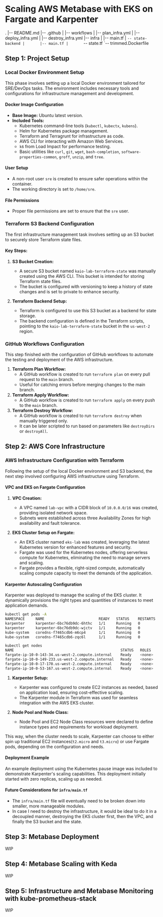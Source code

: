 # Scaling AWS Metabase with EKS on Fargate and Karpenter

.
|-- README.md
|-- .github
|   |-- workflows
|       |-- plan_infra.yml
|       |-- deploy_infra.yml
|       |-- destroy_infra.yml
|-- infra
|   |-- main.tf
|   `-- state-backend
|       |-- main.tf
|       `-- state.tf
`-- trimmed.Dockerfile

## Step 1: Project Setup

### Local Docker Environment Setup

This phase involves setting up a local Docker environment tailored for SRE/DevOps tasks. The environment includes necessary tools and configurations for infrastructure management and development.

#### Docker Image Configuration

- **Base Image:** Ubuntu latest version.
- **Included Tools:**
  - Kubernetes command-line tools (`kubectl`, `kubectx`, `kubens`).
  - Helm for Kubernetes package management.
  - Terraform and Terragrunt for infrastructure as code.
  - AWS CLI for interacting with Amazon Web Services.
  - `k6` from Load Impact for performance testing.
  - Basic utilities like `curl`, `git`, `wget`, `bash-completion`, `software-properties-common`, `groff`, `unzip`, and `tree`.

#### User Setup

- A non-root user `sre` is created to ensure safer operations within the container.
- The working directory is set to `/home/sre`.

#### File Permissions

- Proper file permissions are set to ensure that the `sre` user.

### Terraform S3 Backend Configuration

The first infrastructure management task involves setting up an S3 bucket to securely store Terraform state files.

#### Key Steps:

1. **S3 Bucket Creation:** 
   - A secure S3 bucket named `kaio-lab-terraform-state` was manually created using the AWS CLI. This bucket is intended for storing Terraform state files.
   - The bucket is configured with versioning to keep a history of state changes and is set to private to enhance security.

2. **Terraform Backend Setup:**
   - Terraform is configured to use this S3 bucket as a backend for state storage.
   - The backend configuration is defined in the Terraform scripts, pointing to the `kaio-lab-terraform-state` bucket in the `us-west-2` region.

### GitHub Workflows Configuration

This step finished with the configuration of GitHub workflows to automate the testing and deployment of the AWS infrastructure.

1. **Terraform Plan Workflow:**
   - A GitHub workflow is created to run `terraform plan` on every pull request to the `main` branch.
   - Useful for catching errors before merging changes to the main branch.
2. **Terraform Apply Workflow:**
   - A GitHub workflow is created to run `terraform apply` on every push to the `main` branch.
3. **Terraform Destroy Workflow:**
   - A GitHub workflow is created to run `terraform destroy` when manually triggered only.
   - It can be later scripted to run based on parameters like `destroyDirs` or `destroyAll`.

## Step 2: AWS Core Infrastructure

### AWS Infrastructure Configuration with Terraform

Following the setup of the local Docker environment and S3 backend, the next step involved configuring AWS infrastructure using Terraform.

#### VPC and EKS on Fargate Configuration

1. **VPC Creation:** 
   - A VPC named `lab-vpc` with a CIDR block of `10.0.0.0/16` was created, providing isolated network space.
   - Subnets were established across three Availability Zones for high availability and fault tolerance.

2. **EKS Cluster Setup on Fargate:**
   - An EKS cluster named `eks-lab` was created, leveraging the latest Kubernetes version for enhanced features and security.
   - Fargate was used for the Kubernetes nodes, offering serverless compute for Kubernetes, eliminating the need to manage servers and scaling.
   - Fargate provides a flexible, right-sized compute, automatically scaling compute capacity to meet the demands of the application.

#### Karpenter Autoscaling Configuration

Karpenter was deployed to manage the scaling of the EKS cluster. It dynamically provisions the right types and quantities of instances to meet application demands.

   ```bash
   kubectl get pods -A
   NAMESPACE     NAME                         READY   STATUS    RESTARTS   AGE
   karpenter     karpenter-6bc76db9dc-6hthc   1/1     Running   0          3h27m
   karpenter     karpenter-6bc76db9dc-wjctv   1/1     Running   0          3h27m
   kube-system   coredns-f7465cdb6-m6cp4      1/1     Running   0          3h23m
   kube-system   coredns-f7465cdb6-zqc6l      1/1     Running   0          3h23m
   ```

   ```bash
   kubectl get nodes
   NAME                                                 STATUS   ROLES    AGE     VERSION
   fargate-ip-10-0-143-34.us-west-2.compute.internal    Ready    <none>   3h22m   v1.28.3-eks-4f4795d
   fargate-ip-10-0-149-233.us-west-2.compute.internal   Ready    <none>   3h22m   v1.28.3-eks-4f4795d
   fargate-ip-10-0-17-170.us-west-2.compute.internal    Ready    <none>   3h26m   v1.28.3-eks-4f4795d
   fargate-ip-10-0-53-167.us-west-2.compute.internal    Ready    <none>   3h26m   v1.28.3-eks-4f4795d
   ```

1. **Karpenter Setup:**
   - Karpenter was configured to create EC2 instances as needed, based on application load, ensuring cost-effective scaling.
   - The Karpenter module in Terraform was used for seamless integration with the AWS EKS cluster.

2. **Node Pool and Node Class:**
   - Node Pool and EC2 Node Class resources were declared to define instance types and requirements for workload deployment.

This way, when the cluster needs to scale, Karpenter can choose to either spin up traditional EC2 instances(`t2.micro` and `t3.micro`) or use Fargate pods, depending on the configuration and needs.

#### Deployment Example

An example deployment using the Kubernetes pause image was included to demonstrate Karpenter's scaling capabilities. This deployment initially started with zero replicas, scaling up as needed.

#### Future Considerations for `infra/main.tf`

- The `infra/main.tf` file will eventually need to be broken down into smaller, more manageable modules.
- In case I need  to destroy the infrastructure, it would be ideal to do it in a decoupled manner, destroying the EKS cluster first, then the VPC, and finally the S3 bucket and the state.

## Step 3: Metabase Deployment

WIP

## Step 4: Metabase Scaling with Keda

WIP

## Step 5: Infrastructure and Metabase Monitoring with kube-prometheus-stack

WIP
